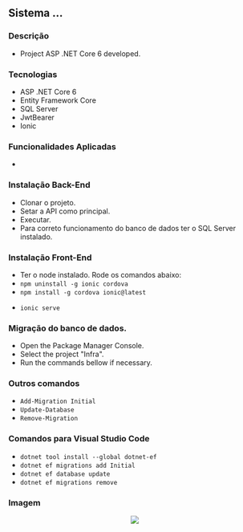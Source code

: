 ## Sistema ...

### Descrição

- Project ASP .NET Core 6 developed.

### Tecnologias

- ASP .NET Core 6
- Entity Framework Core
- SQL Server
- JwtBearer
- Ionic

### Funcionalidades Aplicadas

-

### Instalação Back-End

- Clonar o projeto.
- Setar a API como principal.
- Executar.
- Para correto funcionamento do banco de dados ter o SQL Server instalado.

### Instalação Front-End

- Ter o node instalado.
Rode os comandos abaixo:
- `npm uninstall -g ionic cordova`
- `npm install -g cordova ionic@latest`
<!-- - Rode dentro do dir (USER\AppData\Roaming\npm) `ionic start`  -->
- `ionic serve`

### Migração do banco de dados.

- Open the Package Manager Console.
- Select the project "Infra".
- Run the commands bellow if necessary.

### Outros comandos

- `Add-Migration Initial`
- `Update-Database`
- `Remove-Migration`

### Comandos para Visual Studio Code

- `dotnet tool install --global dotnet-ef`
- `dotnet ef migrations add Initial`
- `dotnet ef database update`
- `dotnet ef migrations remove`

### Imagem

<p align="center">
  <img src="https://github.com/eduardotks/c_sharp_video_ddd_ionic_3/blob/main/Project.Api/wwwroot/images/Capa.jpg">
</p>

